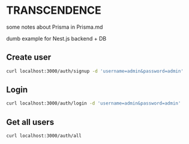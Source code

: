 # TRANSCENDENCE

some notes about Prisma in Prisma.md

dumb example for Nest.js backend + DB

## Create user

```bash
curl localhost:3000/auth/signup -d 'username=admin&password=admin'
```

## Login

```bash
curl localhost:3000/auth/login -d 'username=admin&password=admin'
```

## Get all users

```bash
curl localhost:3000/auth/all
```

